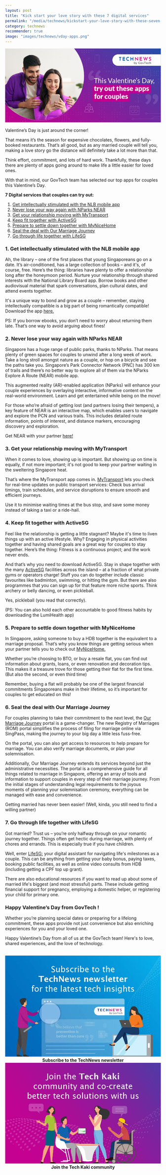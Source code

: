 ```yaml
---
layout: post
title: "Kick start your love story with these 7 digital services"
permalink: "/media/technews/kickstart-your-love-story-with-these-seven-digital-services"
category: technews
recommender: true
image: "images/technews/vday-apps.png"
---
```


![6 apps for couples](/images/technews/vday-apps.png)

Valentine’s Day is just around the corner! 

That means it’s the season for expensive chocolates, flowers, and fully-booked restaurants. That’s all good, but as any married couple will tell you, making a love story go the distance will definitely take a lot more than that. 

Think effort, commitment, and lots of hard work. Thankfully, these days there are plenty of apps going around to make life a little easier for loved ones. 

With that in mind, our GovTech team has selected our top apps for couples this Valentine’s Day.


**7 Digital services that couples can try out:**
1. [Get intellectually stimulated with the NLB mobile app](/media/technews/kickstart-your-love-story-with-these-seven-digital-services#1-get-intellectually-stimulated-with-the-nlb-mobile-app)
2. [Never lose your way again with NParks NEAR](/media/technews/kickstart-your-love-story-with-these-seven-digital-services#2-never-lose-your-way-again-with-nparks-near)
3. [Get your relationship moving with MyTransport](/media/technews/kickstart-your-love-story-with-these-seven-digital-services#3-get-your-relationship-moving-with-mytransport)
4. [Keep fit together with ActiveSG](/media/technews/kickstart-your-love-story-with-these-seven-digital-services#4-keep-fit-together-with-activesg)
5. [Prepare to settle down together with MyNiceHome](/media/technews/kickstart-your-love-story-with-these-seven-digital-services#5-prepare-to-settle-down-together-with-mynicehome)
6. [Seal the deal with Our Marriage Journey](/media/technews/kickstart-your-love-story-with-these-seven-digital-services#6-seal-the-deal-with-our-marriage-journey)
7. [Go through life together with LifeSG](/media/technews/kickstart-your-love-story-with-these-seven-digital-services#7-go-through-life-together-with-lifesg)

### 1. Get intellectually stimulated with the NLB mobile app

Ah, the library – one of the first places that young Singaporeans go on a date. It’s air-conditioned, has a large collection of books – and it's, of course, free. Here’s the thing: libraries have plenty to offer a relationship long after the honeymoon period. Nurture your relationship through shared interests with the National Library Board app. Borrow books and other audiovisual material that spark conversations, plan cultural dates, and attend events together. 

It's a unique way to bond and grow as a couple – remember, staying intellectually compatible is a big part of being romantically compatible! Download the app [here.](https://mobileapp.nlb.gov.sg/) 

PS: If you borrow ebooks, you don’t need to worry about returning them late. That’s one way to avoid arguing about fines! 


### 2. Never lose your way again with NParks NEAR 

Singapore has a huge range of public parks, thanks to NParks. That means plenty of green spaces for couples to unwind after a long week of work. Take a long stroll amongst nature as a couple, or hop on a bicycle and see the paths take you.  Singapore’s Park Connector Network (PNC) has 300 km of trails and there’s no better way to explore all of them via the NParks Explore A Route (NEAR) mobile app.

This augmented reality (AR)-enabled application (NParks) will enhance your couple experiences by overlaying interactive, informative content on the real-world environment. Learn and get entertained while being on the move! 

For those who’re afraid of getting lost (and partners losing their tempers), a key feature of NEAR is an interactive map, which enables users to navigate and explore the PCN and various trails. This includes detailed route information, points of interest, and distance markers, encouraging discovery and exploration.

Get NEAR with your partner [here!](https://near.nparks.gov.sg/about) 

### 3. Get your relationship moving with MyTransport

When it comes to love, showing up is important. But showing up on time is equally, if not more important; it's not good to keep your partner waiting in the sweltering Singapore heat. 

That’s where the MyTransport app comes in. [MyTransport](https://www.lta.gov.sg/content/dam/ltagov/Home/PDF/MTM.pdf) lets you check for real-time updates on public transport services: Check bus arrival timings, train schedules, and service disruptions to ensure smooth and efficient journeys.

Use it to minimise waiting times at the bus stop, and save some money instead of taking a taxi or a ride-hail. 
 

### 4. Keep fit together with ActiveSG

Feel like the relationship is getting a little stagnant? Maybe it's time to liven things up with an active lifestyle. Why? Engaging in physical activities together and having shared goals are a great way for couples to stay together. Here’s the thing: Fitness is a continuous project; and the work never ends. 

And that’s why you need to download ActiveSG. Stay in shape together with the many [ActiveSG](https://www.activesgcircle.gov.sg/) facilities across the island – at a fraction of what private gyms or operators charge! 
Stuff you can do together include classic favourites like badminton, swimming, or hitting the gym.  But there are also programmes that you can sign up for that feature more niche sports. Think archery or belly dancing, or even pickleball. 

Yes, pickleball (you read that correctly). 

(PS: You can also hold each other accountable to good fitness habits by downloading the LumiHealth app)

### 5. Prepare to settle down together with MyNiceHome

In Singapore, asking someone to buy a HDB together is the equivalent to a marriage proposal. That’s why you know things are getting serious when your partner tells you to check out [MyNiceHome.](https://www.mynicehome.gov.sg/) 

Whether you’re choosing to BTO, or buy a resale flat, you can find out information about grants, loans, or even renovation and decoration tips. This makes it a treasure trove for those getting their flat for the first time. (But also the second, or even third time)

Remember, buying a flat will probably be one of the largest financial commitments Singaporeans make in their lifetime, so it’s important for couples to get educated on this! 

### 6. Seal the deal with Our Marriage Journey

For couples planning to take their commitment to the next level, the [Our Marriage Journey](https://www.marriage.gov.sg/) portal is a game-changer. The new Registry of Marriages (ROM) portal simplifies the process of filing for marriage online via SingPass, making the journey to your big day a little less fuss-free.

On the portal, you can also get access to resources to help prepare for marriage. You can also verify marriage documents, or plan your solemnisation.

Additionally, Our Marriage Journey extends its services beyond just the administrative necessities. The portal is a comprehensive guide for all things related to marriage in Singapore, offering an array of tools and information to support couples in every step of their marriage journey. From the initial stages of understanding legal requirements to the joyous moments of planning your solemnisation ceremony, everything can be managed with ease and convenience. 

Getting married has never been easier! (Well, kinda, you still need to find a willing partner)
 
### 7. Go through life together with LifeSG
Got married? Trust us – you’re only halfway through on your romantic journey together. Things often get hectic during marriage, with plenty of chores and errands. This is especially true if you have children. 

Well, enter [LifeSG:](https://www.life.gov.sg/?utm_source=google&utm_medium=search&utm_campaign=ACCSSAlwaysOn&gclid=Cj0KCQiAoKeuBhCoARIsAB4WxtcDQWzqOlUZkCWvmQ9MUs_CVq1JCOiUGtMGB0HCW-ELc8OR_Bc_qE8aAvVpEALw_wcB) your digital assistant for navigating life's milestones as a couple. This can be anything from getting your baby bonus, paying taxes, booking public facilities, as well as online video consults from HDB (including getting a CPF top up grant). 

There are also educational resources if you want to read up about some of married life's biggest (and most stressful) parts. These include getting financial support for pregnancy, employing a domestic helper, or registering your child for primary one.

### Happy Valentine’s Day from GovTech !
Whether you’re planning special dates or preparing for a lifelong commitment, these apps provide not just convenience but also enriching experiences for you and your loved one.

Happy Valentine’s Day from all of us at the GovTech team! Here's to love, shared experiences, and the love of technology. 





<br>

<div class="row">
  <div class="col" style="text-align: center">
    <a href="https://go.gov.sg/tnblog-to-tnsub" target="_blank">	 	    
      <img src="/images/technews/TN_footer.png" alt="Subscribe to the TechNews newsletter" /></a>
    <figcaption><b>Subscribe to the TechNews newsletter</b></figcaption>
  </div>

  <div class="col" style="text-align: center">
    <a href="https://go.gov.sg/tnblog-to-tkcommunity" target="_blank">		  
      <img src="/images/technews/TK_footer.png" alt="Join the Tech Kaki community" /></a>
    <figcaption><b>Join the Tech Kaki community</b></figcaption>
  </div>
